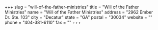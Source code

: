 +++
slug = "will-of-the-father-ministries"
title = "Will of the Father Ministries"
name = "Will of the Father Ministries"
address = "2962 Ember Dr. Ste. 103"
city = "Decatur"
state = "GA"
postal = "30034"
website = ""
phone = "404-381-6110"
fax = ""
+++
